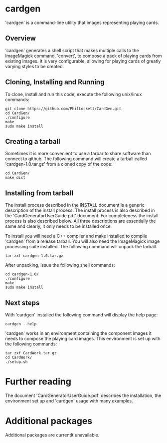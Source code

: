 # cardgen

'cardgen' is a command-line utility that images representing playing cards.

## Overview

'cardgen' generates a shell script that makes multiple calls to the 
ImageMagick command, 'convert', to compose a pack of playing cards from 
existing images. It is very configurable, allowing for playing cards of 
greatly varying styles to be created.

## Cloning, Installing and Running

To clone, install and run this code, execute the following unix/linux commands:

    git clone https://github.com/PhilLockett/CardGen.git
    cd CardGen/
    ./configure
    make
    sudo make install

## Creating a tarball

Sometimes it is more convenient to use a tarbar to share software than connect 
to github. The following command will create a tarball called 
'cardgen-1.0.tar.gz' from a cloned copy of the code:

    cd CardGen/
    make dist

## Installing from tarball

The install process described in the INSTALL document is a generic 
description of the install process. The install process is also described 
in the 'CardGeneratorUserGuide.pdf' document. For completeness the install 
process is also described below. All three descriptions are essentially the 
same and clearly, it only needs to be installed once.

To install you will need a C++ compiler and make installed to compile 
'cardgen' from a release tarball. You will also need the ImageMagick image 
processing suite installed. The following command will unpack the tarball.

    tar zxf cardgen-1.0.tar.gz

After unpacking, issue the following shell commands:

    cd cardgen-1.0/
    ./configure
    make
    sudo make install

## Next steps

With 'cardgen' installed the following command will display the help page:

    cardgen --help

'cardgen' works in an environment containing the component images it needs to 
compose the playing card images. This environment is set up with the following 
commands:

    tar zxf CardWork.tar.gz
    cd CardWork/
    ./setup.sh

# Further reading

The document 'CardGeneratorUserGuide.pdf' describes the installation, the 
environment set up and 'cardgen' usage with many examples.

# Additional packages

Additional packages are currentlt unavailable.
